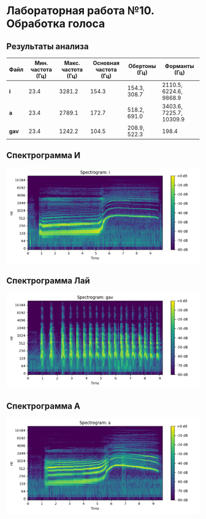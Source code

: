 # Лабораторная работа №10. Обработка голоса

## Результаты анализа

| Файл    | Мин. частота (Гц) | Макс. частота (Гц) | Основная частота (Гц) | Обертоны (Гц)         | Форманты (Гц)                      |
|---------|-------------------|--------------------|------------------------|------------------------|------------------------------------|
| **i**   | 23.4              | 3281.2             | 154.3                  | 154.3, 308.7           | 2110.5, 6224.6, 9868.9             |
| **a**   | 23.4              | 2789.1             | 172.7                  | 518.2, 691.0           | 3403.6, 7225.7, 10309.9            |
| **gav** | 23.4              | 1242.2             | 104.5                  | 208.9, 522.3           | 198.4                              |


## Спектрограмма И

![voice](spec_i.png)


## Спектрограмма Лай

![voice](spec_gav.png)


## Спектрограмма А

![voice](spec_a.png)

